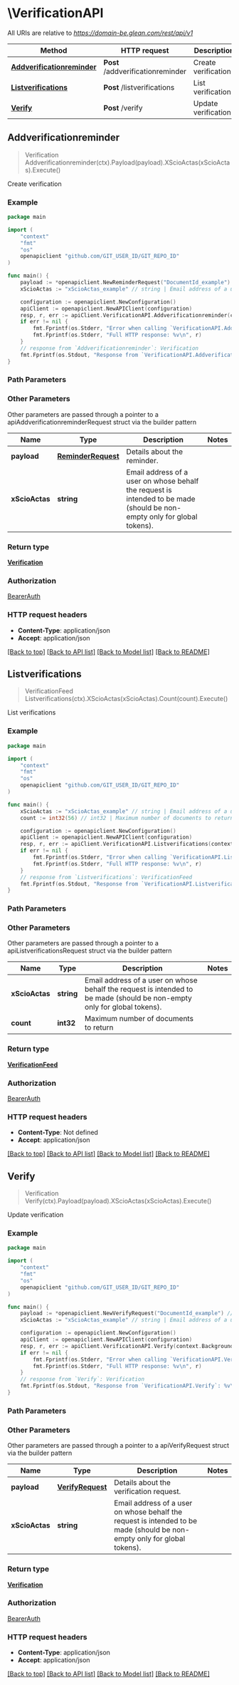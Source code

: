 # \VerificationAPI

All URIs are relative to *https://domain-be.glean.com/rest/api/v1*

Method | HTTP request | Description
------------- | ------------- | -------------
[**Addverificationreminder**](VerificationAPI.md#Addverificationreminder) | **Post** /addverificationreminder | Create verification
[**Listverifications**](VerificationAPI.md#Listverifications) | **Post** /listverifications | List verifications
[**Verify**](VerificationAPI.md#Verify) | **Post** /verify | Update verification



## Addverificationreminder

> Verification Addverificationreminder(ctx).Payload(payload).XScioActas(xScioActas).Execute()

Create verification



### Example

```go
package main

import (
	"context"
	"fmt"
	"os"
	openapiclient "github.com/GIT_USER_ID/GIT_REPO_ID"
)

func main() {
	payload := *openapiclient.NewReminderRequest("DocumentId_example") // ReminderRequest | Details about the reminder.
	xScioActas := "xScioActas_example" // string | Email address of a user on whose behalf the request is intended to be made (should be non-empty only for global tokens). (optional)

	configuration := openapiclient.NewConfiguration()
	apiClient := openapiclient.NewAPIClient(configuration)
	resp, r, err := apiClient.VerificationAPI.Addverificationreminder(context.Background()).Payload(payload).XScioActas(xScioActas).Execute()
	if err != nil {
		fmt.Fprintf(os.Stderr, "Error when calling `VerificationAPI.Addverificationreminder``: %v\n", err)
		fmt.Fprintf(os.Stderr, "Full HTTP response: %v\n", r)
	}
	// response from `Addverificationreminder`: Verification
	fmt.Fprintf(os.Stdout, "Response from `VerificationAPI.Addverificationreminder`: %v\n", resp)
}
```

### Path Parameters



### Other Parameters

Other parameters are passed through a pointer to a apiAddverificationreminderRequest struct via the builder pattern


Name | Type | Description  | Notes
------------- | ------------- | ------------- | -------------
 **payload** | [**ReminderRequest**](ReminderRequest.md) | Details about the reminder. | 
 **xScioActas** | **string** | Email address of a user on whose behalf the request is intended to be made (should be non-empty only for global tokens). | 

### Return type

[**Verification**](Verification.md)

### Authorization

[BearerAuth](../README.md#BearerAuth)

### HTTP request headers

- **Content-Type**: application/json
- **Accept**: application/json

[[Back to top]](#) [[Back to API list]](../README.md#documentation-for-api-endpoints)
[[Back to Model list]](../README.md#documentation-for-models)
[[Back to README]](../README.md)


## Listverifications

> VerificationFeed Listverifications(ctx).XScioActas(xScioActas).Count(count).Execute()

List verifications



### Example

```go
package main

import (
	"context"
	"fmt"
	"os"
	openapiclient "github.com/GIT_USER_ID/GIT_REPO_ID"
)

func main() {
	xScioActas := "xScioActas_example" // string | Email address of a user on whose behalf the request is intended to be made (should be non-empty only for global tokens). (optional)
	count := int32(56) // int32 | Maximum number of documents to return (optional)

	configuration := openapiclient.NewConfiguration()
	apiClient := openapiclient.NewAPIClient(configuration)
	resp, r, err := apiClient.VerificationAPI.Listverifications(context.Background()).XScioActas(xScioActas).Count(count).Execute()
	if err != nil {
		fmt.Fprintf(os.Stderr, "Error when calling `VerificationAPI.Listverifications``: %v\n", err)
		fmt.Fprintf(os.Stderr, "Full HTTP response: %v\n", r)
	}
	// response from `Listverifications`: VerificationFeed
	fmt.Fprintf(os.Stdout, "Response from `VerificationAPI.Listverifications`: %v\n", resp)
}
```

### Path Parameters



### Other Parameters

Other parameters are passed through a pointer to a apiListverificationsRequest struct via the builder pattern


Name | Type | Description  | Notes
------------- | ------------- | ------------- | -------------
 **xScioActas** | **string** | Email address of a user on whose behalf the request is intended to be made (should be non-empty only for global tokens). | 
 **count** | **int32** | Maximum number of documents to return | 

### Return type

[**VerificationFeed**](VerificationFeed.md)

### Authorization

[BearerAuth](../README.md#BearerAuth)

### HTTP request headers

- **Content-Type**: Not defined
- **Accept**: application/json

[[Back to top]](#) [[Back to API list]](../README.md#documentation-for-api-endpoints)
[[Back to Model list]](../README.md#documentation-for-models)
[[Back to README]](../README.md)


## Verify

> Verification Verify(ctx).Payload(payload).XScioActas(xScioActas).Execute()

Update verification



### Example

```go
package main

import (
	"context"
	"fmt"
	"os"
	openapiclient "github.com/GIT_USER_ID/GIT_REPO_ID"
)

func main() {
	payload := *openapiclient.NewVerifyRequest("DocumentId_example") // VerifyRequest | Details about the verification request.
	xScioActas := "xScioActas_example" // string | Email address of a user on whose behalf the request is intended to be made (should be non-empty only for global tokens). (optional)

	configuration := openapiclient.NewConfiguration()
	apiClient := openapiclient.NewAPIClient(configuration)
	resp, r, err := apiClient.VerificationAPI.Verify(context.Background()).Payload(payload).XScioActas(xScioActas).Execute()
	if err != nil {
		fmt.Fprintf(os.Stderr, "Error when calling `VerificationAPI.Verify``: %v\n", err)
		fmt.Fprintf(os.Stderr, "Full HTTP response: %v\n", r)
	}
	// response from `Verify`: Verification
	fmt.Fprintf(os.Stdout, "Response from `VerificationAPI.Verify`: %v\n", resp)
}
```

### Path Parameters



### Other Parameters

Other parameters are passed through a pointer to a apiVerifyRequest struct via the builder pattern


Name | Type | Description  | Notes
------------- | ------------- | ------------- | -------------
 **payload** | [**VerifyRequest**](VerifyRequest.md) | Details about the verification request. | 
 **xScioActas** | **string** | Email address of a user on whose behalf the request is intended to be made (should be non-empty only for global tokens). | 

### Return type

[**Verification**](Verification.md)

### Authorization

[BearerAuth](../README.md#BearerAuth)

### HTTP request headers

- **Content-Type**: application/json
- **Accept**: application/json

[[Back to top]](#) [[Back to API list]](../README.md#documentation-for-api-endpoints)
[[Back to Model list]](../README.md#documentation-for-models)
[[Back to README]](../README.md)

